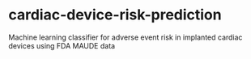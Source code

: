 # cardiac-device-risk-prediction
Machine learning classifier for adverse event risk in implanted cardiac devices using FDA MAUDE data
